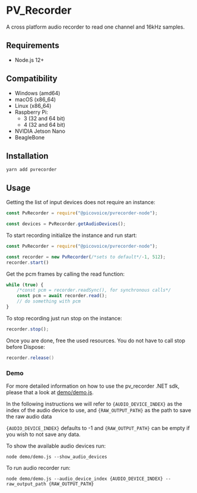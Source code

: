 # PV_Recorder

A cross platform audio recorder to read one channel and 16kHz samples.

## Requirements

- Node.js 12+

## Compatibility

- Windows (amd64)
- macOS (x86_64)
- Linux (x86_64)
- Raspberry Pi:
    - 3 (32 and 64 bit)
    - 4 (32 and 64 bit)
- NVIDIA Jetson Nano
- BeagleBone

## Installation

```console
yarn add pvrecorder
```

## Usage

Getting the list of input devices does not require an instance:

```javascript
const PvRecorder = require("@picovoice/pvrecorder-node");

const devices = PvRecorder.getAudioDevices();
```

To start recording initialize the instance and run start:

```javascript
const PvRecorder = require("@picovoice/pvrecorder-node");

const recorder = new PvRecorder(/*sets to default*/-1, 512);
recorder.start()
```

Get the pcm frames by calling the read function:

```javascript
while (true) {
    /*const pcm = recorder.readSync(), for synchronous calls*/
    const pcm = await recorder.read();
    // do something with pcm
}
```

To stop recording just run stop on the instance:

```javascript
recorder.stop();
```

Once you are done, free the used resources. You do not have to call stop before Dispose:

```csharp
recorder.release()
```

### Demo

For more detailed information on how to use the pv_recorder .NET sdk, please that a look at [demo/demo.js](demo/demo.js). 

In the following instructions we will refer to  `{AUDIO_DEVICE_INDEX}` as the index of the audio device to use, and `{RAW_OUTPUT_PATH}` as the path to save the raw audio data 

`{AUDIO_DEVICE_INDEX}` defaults to -1 and `{RAW_OUTPUT_PATH}` can be empty if you wish to not save any data.

To show the available audio devices run:

```console
node demo/demo.js --show_audio_devices
```

To run audio recorder run:

```console
node demo/demo.js --audio_device_index {AUDIO_DEVICE_INDEX} --raw_output_path {RAW_OUTPUT_PATH}
```

